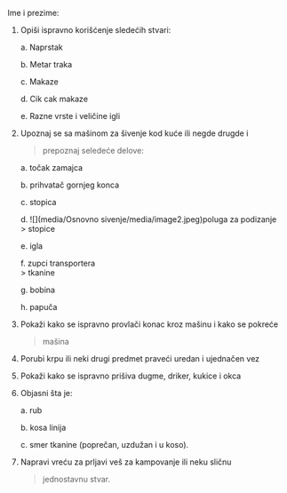 Ime i prezime:

1.  Opiši ispravno korišćenje sledećih stvari:

    a.  Naprstak

    b.  Metar traka

    c.  Makaze

    d.  Cik cak makaze

    e.  Razne vrste i veličine igli

2.  Upoznaj se sa mašinom za šivenje kod kuće ili negde drugde i
    > prepoznaj seledeće delove:

    a.  točak zamajca

    b.  prihvatač gornjeg konca

    c.  stopica

    d.  ![](media/Osnovno sivenje/media/image2.jpeg)poluga za podizanje\
        > stopice

    e.  igla

    f.  zupci transportera\
        > tkanine

    g.  bobina

    h.  papuča

3.  Pokaži kako se ispravno provlači konac kroz mašinu i kako se pokreće
    > mašina

4.  Porubi krpu ili neki drugi predmet praveći uredan i ujednačen vez

5.  Pokaži kako se ispravno prišiva dugme, driker, kukice i okca

6.  Objasni šta je:

    a.  rub

    b.  kosa linija

    c.  smer tkanine (poprečan, uzdužan i u koso).

7.  Napravi vreću za prljavi veš za kampovanje ili neku sličnu
    > jednostavnu stvar.
